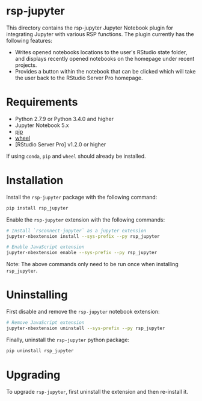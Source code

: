 rsp-jupyter
===========

This directory contains the rsp-jupyter Jupyter Notebook plugin for integrating Jupyter with various RSP functions. The plugin currently has the following features:

* Writes opened notebooks locations to the user's RStudio state folder, and displays recently opened notebooks on the homepage under recent projects.
* Provides a button within the notebook that can be clicked which will take the user back to the RStudio Server Pro homepage.

# Requirements

- Python 2.7.9 or Python 3.4.0 and higher
- Jupyter Notebook 5.x
- [pip](https://pypi.org/project/pip/)
- [wheel](https://pypi.org/project/wheel/)
- [RStudio Server Pro] v1.2.0 or higher

If using `conda`, `pip` and `wheel` should already be installed.

# Installation

Install the `rsp-jupyter` package with the following command:

```bash
pip install rsp_jupyter
```

Enable the `rsp-jupyter` extension with the following commands:

```bash
# Install `rsconnect-jupyter` as a jupyter extension
jupyter-nbextension install --sys-prefix --py rsp_jupyter

# Enable JavaScript extension
jupyter-nbextension enable --sys-prefix --py rsp_jupyter
```

Note: The above commands only need to be run once when installing
`rsp_jupyter`.

# Uninstalling

First disable and remove the `rsp-jupyter` notebook extension:

```bash
# Remove JavaScript extension
jupyter-nbextension uninstall --sys-prefix --py rsp_jupyter
```

Finally, uninstall the `rsp-jupyter` python package:

```bash
pip uninstall rsp_jupyter
```

# Upgrading

To upgrade `rsp-jupyter`, first uninstall the extension and then re-install it.


